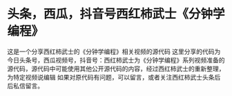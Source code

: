 # 头条，西瓜，抖音号西红柿武士《分钟学编程》
这是一个分享西红柿武士的《分钟学编程》相关视频的源代码
这里分享的代码为今日头条号，西瓜视频号，抖音号：西红柿武士为《分钟学编程》系列视频准备的源代码，源代码中可能使用其他公开源代码的内容，经过西红柿武士的重新整理，为特定视频说编辑
如果对原代码有问题，可以留言，或者关注西红柿武士头条后后私信留言。
